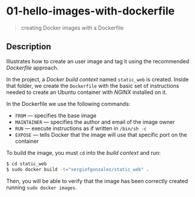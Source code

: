 # 01-hello-images-with-dockerfile
> creating Docker images with a Dockerfile

## Description
Illustrates how to create an user image and tag it using the recommended *Dockerfile* approach.

In the project, a *Docker build context* named `static_web` is created. Inside that folder, we create the `Dockerfile` with the basic set of instructions needed to create an Ubuntu container with *NGINX* installed on it.

In the Dockerfile we use the following commands:
+ `FROM` &mdash; specifies the base image
+ `MAINTAINER` &mdash; specifies the author and email of the image owner
+ `RUN` &mdash; execute instructions as if written in `/bin/sh -c`
+ `EXPOSE` &mdash; tells Docker that the image will use that specific port on the container

To build the image, you must `cd` into the *build context* and run:
```bash
$ cd static_web
$ sudo docker build -t="sergiofgonzalez/static_web" .
```

Then, you will be able to verify that the image has been correctly created running `sudo docker images`.
